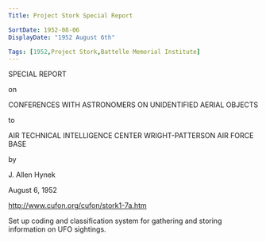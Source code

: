 ```yaml
---
Title: Project Stork Special Report

SortDate: 1952-08-06
DisplayDate: "1952 August 6th"

Tags: [1952,Project Stork,Battelle Memorial Institute]
---
```


SPECIAL REPORT

on

CONFERENCES WITH ASTRONOMERS
ON UNIDENTIFIED AERIAL OBJECTS

to

AIR TECHNICAL INTELLIGENCE CENTER
WRIGHT-PATTERSON AIR FORCE BASE

by

J. Allen Hynek

August 6, 1952

http://www.cufon.org/cufon/stork1-7a.htm

Set up coding and classification system for gathering and storing information on UFO sightings.